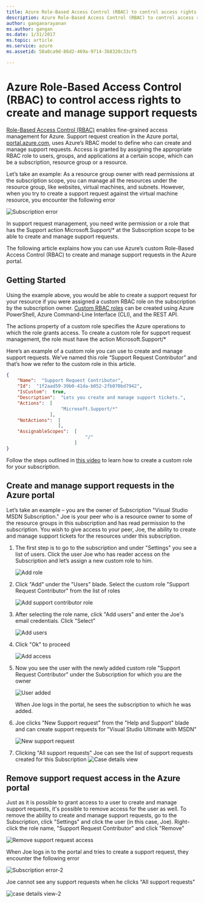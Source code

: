 ```yaml
---
title: Azure Role-Based Access Control (RBAC) to control access rights to create and manage support requests | Microsoft Docs
description: Azure Role-Based Access Control (RBAC) to control access rights to create and manage support requests
author: ganganarayanan
ms.author: gangan
ms.date: 1/31/2017
ms.topic: article
ms.service: azure
ms.assetid: 58a0ca9d-86d2-469a-9714-3b8320c33cf5

---
```


# Azure Role-Based Access Control (RBAC) to control access rights to create and manage support requests

[Role-Based Access Control (RBAC)](https://docs.microsoft.com/azure/role-based-access-control/overview) enables fine-grained access management for Azure.
Support request creation in the Azure portal, [portal.azure.com](https://portal.azure.com), uses Azure’s RBAC model to define who can create and manage support requests.
Access is granted by assigning the appropriate RBAC role to users, groups, and applications at a certain scope, which can be a subscription, resource group or a resource.

Let’s take an example: As a resource group owner with read permissions at the subscription scope, you can manage all the resources under the resource group, like websites, virtual machines, and subnets.
However, when you try to create a support request against the virtual machine resource, you encounter the following error

![Subscription error](./media/create-manage-support-requests-using-access-control/subscription-error.png)

In support request management, you need write permission or a role that has the Support action Microsoft.Support/* at the Subscription scope to be able to create and manage support requests.

The following article explains how you can use Azure’s custom Role-Based Access Control (RBAC) to create and manage support requests in the Azure portal.

## Getting Started

Using the example above, you would be able to create a support request for your resource if you were assigned a custom RBAC role on the subscription by the subscription owner.
[Custom RBAC roles](https://azure.microsoft.com/documentation/articles/role-based-access-control-custom-roles/) can be created using Azure PowerShell, Azure Command-Line Interface (CLI), and the REST API.

The actions property of a custom role specifies the Azure operations to which the role grants access.
To create a custom role for support request management, the role must have the action Microsoft.Support/*

Here’s an example of a custom role you can use to create and manage support requests.
We’ve named this role “Support Request Contributor” and that’s how we refer to the custom role in this article.

``` Json
{
    "Name":  "Support Request Contributor",
    "Id":  "1f2aad59-39b0-41da-b052-2fb070bd7942",
    "IsCustom":  true,
    "Description":  "Lets you create and manage support tickets.",
    "Actions":  [
                    "Microsoft.Support/*"
                ],
    "NotActions":  [
                   ],
    "AssignableScopes":  [
                             "/"
                         ]
}
```

Follow the steps outlined in [this video](https://www.youtube.com/watch?v=-PaBaDmfwKI) to learn how to create a custom role for your subscription.

## Create and manage support requests in the Azure portal

Let’s take an example – you are the owner of Subscription "Visual Studio MSDN Subscription."
Joe is your peer who is a resource owner to some of the resource groups in this subscription and has read permission to the subscription.
You wish to give access to your peer, Joe, the ability to create and manage support tickets for the resources under this subscription.

1. The first step is to go to the subscription and under "Settings" you see a list of users. Click the user Joe who has reader access on the Subscription and let’s assign a new custom role to him.

    ![Add role](./media/create-manage-support-requests-using-access-control/add-role.png)

2. Click "Add" under the "Users" blade. Select the custom role "Support Request Contributor" from the list of roles

    ![Add support contributor role](./media/create-manage-support-requests-using-access-control/add-support-contributor-role.png)

3. After selecting the role name, click "Add users" and enter the Joe's email credentials. Click "Select"

    ![Add users](./media/create-manage-support-requests-using-access-control/add-users.png)

4. Click "Ok" to proceed

    ![Add access](./media/create-manage-support-requests-using-access-control/add-access.png)

5. Now you see the user with the newly added custom role "Support Request Contributor" under the Subscription for which you are the owner

    ![User added](./media/create-manage-support-requests-using-access-control/user-added.png)

    When Joe logs in the portal, he sees the subscription to which he was added.

7. Joe clicks "New Support request" from the "Help and Support" blade and can create support requests for "Visual Studio Ultimate with MSDN"

    ![New support request](./media/create-manage-support-requests-using-access-control/new-support-request.png)

8. Clicking "All support requests" Joe can see the list of support requests created for this Subscription
    ![Case details view](./media/create-manage-support-requests-using-access-control/case-details-view.png)

## Remove support request access in the Azure portal

Just as it is possible to grant access to a user to create and manage support requests, it's possible to remove access for the user as well.
To remove the ability to create and manage support requests, go to the Subscription, click "Settings" and click the user (in this case, Joe).
Right-click the role name, "Support Request Contributor" and click "Remove"

![Remove support request access](./media/create-manage-support-requests-using-access-control/remove-support-request-access.png)

When Joe logs in to the portal and tries to create a support request, they encounter the following error

![Subscription error-2](./media/create-manage-support-requests-using-access-control/subscription-error-2.png)

Joe cannot see any support requests when he clicks "All support requests"

![case details view-2](./media/create-manage-support-requests-using-access-control/case-details-view-2.png)
